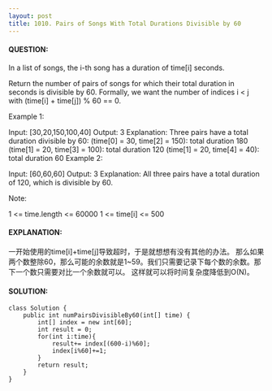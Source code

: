 ```yaml
---
layout: post
title: 1010. Pairs of Songs With Total Durations Divisible by 60
---
```

#### QUESTION:
In a list of songs, the i-th song has a duration of time[i] seconds. 

Return the number of pairs of songs for which their total duration in seconds is divisible by 60.  Formally, we want the number of indices i < j with (time[i] + time[j]) % 60 == 0.

 

Example 1:

Input: [30,20,150,100,40]
Output: 3
Explanation: Three pairs have a total duration divisible by 60:
(time[0] = 30, time[2] = 150): total duration 180
(time[1] = 20, time[3] = 100): total duration 120
(time[1] = 20, time[4] = 40): total duration 60
Example 2:

Input: [60,60,60]
Output: 3
Explanation: All three pairs have a total duration of 120, which is divisible by 60.
 

Note:

1 <= time.length <= 60000
1 <= time[i] <= 500

#### EXPLANATION:

一开始使用的time[i]+time[j]导致超时，于是就想想有没有其他的办法。
那么如果两个数整除60，那么可能的余数就是1~59。我们只需要记录下每个数的余数。那下一个数只需要对比一个余数就可以。
这样就可以将时间复杂度降低到O(N)。

#### SOLUTION:
```
class Solution {
    public int numPairsDivisibleBy60(int[] time) {
        int[] index = new int[60];
        int result = 0;
        for(int i:time){
            result+= index[(600-i)%60];
            index[i%60]+=1;
        }
        return result;
    }
}
```